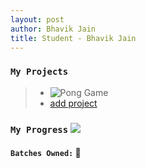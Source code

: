 ```yaml
---
layout: post
author: Bhavik Jain
title: Student - Bhavik Jain
---
```


### `My Projects`

> * ![Pong Game](https://github.com/rodincode/projects/blob/master/assets/pong.gif)
> * [add project](https://rodincode.github.io/coderprojects)

### `My Progress`  ![](https://progress-bar.dev/53)
#### `Batches Owned:` 🌟
